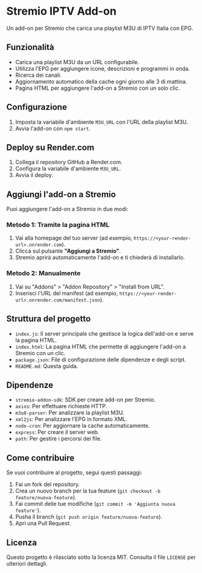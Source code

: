 # Stremio IPTV Add-on

Un add-on per Stremio che carica una playlist M3U di IPTV Italia con EPG.

## Funzionalità
- Carica una playlist M3U da un URL configurabile.
- Utilizza l'EPG per aggiungere icone, descrizioni e programmi in onda.
- Ricerca dei canali.
- Aggiornamento automatico della cache ogni giorno alle 3 di mattina.
- Pagina HTML per aggiungere l'add-on a Stremio con un solo clic.

## Configurazione
1. Imposta la variabile d'ambiente `M3U_URL` con l'URL della playlist M3U.
2. Avvia l'add-on con `npm start`.

## Deploy su Render.com
1. Collega il repository GitHub a Render.com.
2. Configura la variabile d'ambiente `M3U_URL`.
3. Avvia il deploy.

## Aggiungi l'add-on a Stremio
Puoi aggiungere l'add-on a Stremio in due modi:

### Metodo 1: Tramite la pagina HTML
1. Vai alla homepage del tuo server (ad esempio, `https://<your-render-url>.onrender.com`).
2. Clicca sul pulsante **"Aggiungi a Stremio"**.
3. Stremio aprirà automaticamente l'add-on e ti chiederà di installarlo.

### Metodo 2: Manualmente
1. Vai su "Addons" > "Addon Repository" > "Install from URL".
2. Inserisci l'URL del manifest (ad esempio, `https://<your-render-url>.onrender.com/manifest.json`).

## Struttura del progetto
- `index.js`: Il server principale che gestisce la logica dell'add-on e serve la pagina HTML.
- `index.html`: La pagina HTML che permette di aggiungere l'add-on a Stremio con un clic.
- `package.json`: File di configurazione delle dipendenze e degli script.
- `README.md`: Questa guida.

## Dipendenze
- `stremio-addon-sdk`: SDK per creare add-on per Stremio.
- `axios`: Per effettuare richieste HTTP.
- `m3u8-parser`: Per analizzare la playlist M3U.
- `xml2js`: Per analizzare l'EPG in formato XML.
- `node-cron`: Per aggiornare la cache automaticamente.
- `express`: Per creare il server web.
- `path`: Per gestire i percorsi dei file.

## Come contribuire
Se vuoi contribuire al progetto, segui questi passaggi:
1. Fai un fork del repository.
2. Crea un nuovo branch per la tua feature (`git checkout -b feature/nuova-feature`).
3. Fai commit delle tue modifiche (`git commit -m 'Aggiunta nuova feature'`).
4. Pusha il branch (`git push origin feature/nuova-feature`).
5. Apri una Pull Request.

## Licenza
Questo progetto è rilasciato sotto la licenza MIT. Consulta il file `LICENSE` per ulteriori dettagli.
